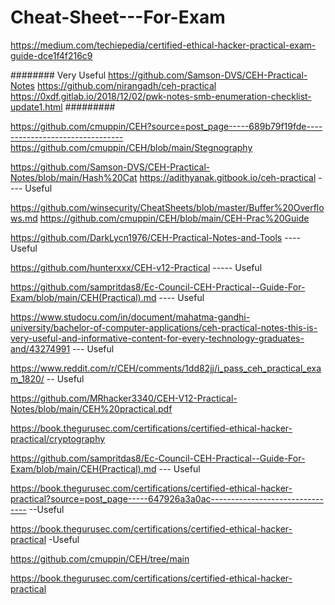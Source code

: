 # Cheat-Sheet---For-Exam
https://medium.com/techiepedia/certified-ethical-hacker-practical-exam-guide-dce1f4f216c9


########
Very Useful
https://github.com/Samson-DVS/CEH-Practical-Notes
https://github.com/nirangadh/ceh-practical
https://0xdf.gitlab.io/2018/12/02/pwk-notes-smb-enumeration-checklist-update1.html
#########

https://github.com/cmuppin/CEH?source=post_page-----689b79f19fde--------------------------------
https://github.com/cmuppin/CEH/blob/main/Stegnography

https://github.com/Samson-DVS/CEH-Practical-Notes/blob/main/Hash%20Cat
https://adithyanak.gitbook.io/ceh-practical ---- Useful

https://github.com/winsecurity/CheatSheets/blob/master/Buffer%20Overflows.md
https://github.com/cmuppin/CEH/blob/main/CEH-Prac%20Guide


https://github.com/DarkLycn1976/CEH-Practical-Notes-and-Tools    ---- Useful

https://github.com/hunterxxx/CEH-v12-Practical    ----- Useful

https://github.com/sampritdas8/Ec-Council-CEH-Practical--Guide-For-Exam/blob/main/CEH(Practical).md   ---- Useful

https://www.studocu.com/in/document/mahatma-gandhi-university/bachelor-of-computer-applications/ceh-practical-notes-this-is-very-useful-and-informative-content-for-every-technology-graduates-and/43274991   --- Useful

https://www.reddit.com/r/CEH/comments/1dd82jj/i_pass_ceh_practical_exam_1820/ -- Useful


https://github.com/MRhacker3340/CEH-V12-Practical-Notes/blob/main/CEH%20practical.pdf

https://book.thegurusec.com/certifications/certified-ethical-hacker-practical/cryptography


https://github.com/sampritdas8/Ec-Council-CEH-Practical--Guide-For-Exam/blob/main/CEH(Practical).md    --- Useful

https://book.thegurusec.com/certifications/certified-ethical-hacker-practical?source=post_page-----647926a3a0ac--------------------------------  --Useful

https://book.thegurusec.com/certifications/certified-ethical-hacker-practical   -Useful

https://github.com/cmuppin/CEH/tree/main

https://book.thegurusec.com/certifications/certified-ethical-hacker-practical
